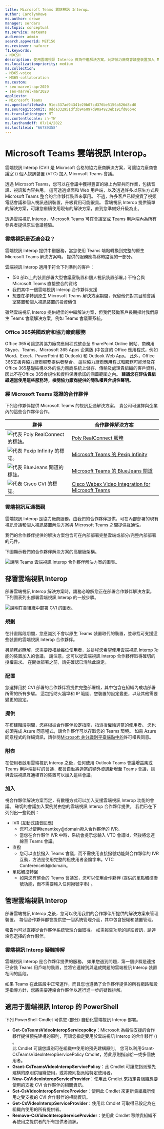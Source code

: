 ```yaml
---
title: Microsoft Teams 雲端視訊 Interop。
author: CarolynRowe
ms.author: crowe
manager: serdars
ms.topic: conceptual
ms.service: msteams
audience: admin
search.appverid: MET150
ms.reviewer: naforer
f1.keywords:
- NOCSH
description: 使用雲端視訊 Interop 做為中繼解決方案，允許協力廠商會議室裝置加入 Microsoft Teams 會議。
ms.localizationpriority: medium
ms.collection:
- M365-voice
- M365-collaboration
ms.custom:
- seo-marvel-apr2020
- seo-marvel-mar2020
appliesto:
- Microsoft Teams
ms.openlocfilehash: 91ec337ad94341e20b07cd376be5156a526d8cd0
ms.sourcegitcommit: 0dda332951df3b946097d90a4923eb191fd86b4c
ms.translationtype: MT
ms.contentlocale: zh-TW
ms.lasthandoff: 07/14/2022
ms.locfileid: "66789358"
---
```

# <a name="cloud-video-interop-for-microsoft-teams"></a>Microsoft Teams 雲端視訊 Interop。

雲端視訊 Interop (CVI) 是 Microsoft 合格的協力廠商解決方案，可讓協力廠商會議室 () 個人視訊裝置 (VTC) 加入 Microsoft Teams 會議。
 
透過 Microsoft Teams，您可以在會議中獲得豐富的線上內容共同作業，包括音訊、視訊和內容共用。 這可透過桌面和 Web 用戶端，以及透過許多以原生方式與 Microsoft Teams 整合的合作夥伴裝置來享用。 不過，許多客戶已經投資了視頻電話會議和個人視訊通訊裝置，升級費用可能很貴。 雲端視訊 Interop 提供簡單的解決方案，可讓您繼續使用現有的解決方案，直到您準備好升級為止。

透過雲端視訊 Interop，Microsoft Teams 可在會議室或 Teams 用戶端內為所有參與者提供原生會議體驗。

### <a name="is-cloud-video-interop-for-me"></a>雲端視訊是否適合我？

雲端視訊 Interop 提供中繼服務，當您使用 Teams 端點轉換到完整的原生 Microsoft Teams 解決方案時。 提供的服務應為移轉路徑的一部分。

雲端視訊 Interop 適用于符合下列準則的客戶：

-  (50 部以上的裝置部署大型會議室裝置和個人視訊裝置部署，) 不符合與 Microsoft Teams 直接整合的資格
- 我們其中一個雲端視訊 Interop 合作夥伴支援
- 想要在移轉到原生 Microsoft Teams 解決方案期間，保留他們對其目前會議室裝置和個人視訊裝置的投資價值

雖然雲端視訊 Interop 提供絕佳的中繼解決方案，但我們鼓勵客戶長期探討我們原生 Teams 會議解決方案，例如 Teams 會議室系統。 

### <a name="office-365-us-government-and-third-party-services"></a>Office 365美國政府和協力廠商服務

Office 365可讓您將協力廠商應用程式整合至 SharePoint Online 網站、商務用 Skype、Teams、Microsoft 365 Apps 企業版 (中包含的 Office 應用程式，例如 Word、Excel、PowerPoint 和 Outlook) 和 Outlook Web App。 此外，Office 365支援與協力廠商服務提供者整合。 這些協力廠商應用程式和服務可能涉及在Office 365基礎結構以外的協力廠商系統上儲存、傳輸及處理貴組織的客戶資料，因此不在Office 365合規性和資料保護承諾的涵蓋範圍之內。 **建議您在評估貴組織適當使用這些服務時，檢閱協力廠商提供的隱私權與合規性聲明。**



### <a name="partners-certified-for-microsoft-teams"></a>經 Microsoft Teams 認證的合作夥伴

下列合作夥伴提供 Microsoft Teams 的視訊互通解決方案。 貴公司可選擇與企業內的這些合作夥伴合作。 

|夥伴|合作夥伴解決方案|
|----|---|
|![代表 Poly RealConnect 的標誌。](media/polycom.png) | <a href="https://aka.ms/PolycomRealConnect" target="_blank">Poly RealConnect 服務</a> |
|![代表 Pexip Infinity 的標誌。](media/pexip.png)| <a href="https://aka.ms/PexipInfinity" target="_blank">Microsoft Teams 的 Pexip Infinity</a> | 
|![代表 BlueJeans 閘道的標誌。](media/bluejeans.png)| <a href="https://aka.ms/BluejeansGateway" target="_blank">Microsoft Teams 的 BlueJeans 閘道</a> |
|![代表 Cisco CVI 的標誌。](media/cisco.png)|<a href="https://aka.ms/CiscoCVI" target="_blank">Cisco Webex Video Integration for Microsoft Teams</a>|

### <a name="cloud-video-interop-overview"></a>雲端視訊互通概觀

雲端視訊 Interop 是協力廠商服務，由我們的合作夥伴提供，可在內部部署的現有視訊會議和個人視訊裝置解決方案與 Microsoft Teams 之間提供互通性。

我們的合作夥伴提供的解決方案包含可在內部部署完整雲端或部分/完整內部部署的元件。 
     
下圖顯示我們的合作夥伴解決方案的高層級架構。

![說明 Teams 雲端視訊 Interop 合作夥伴解決方案的圖表。](media/teams-cloud-video-interop-partner-solution.png)


## <a name="deploy-cloud-video-interop"></a>部署雲端視訊 Interop

部署雲端視訊 Interop 解決方案時，請務必瞭解您正在部署合作夥伴解決方案。 下列圖表列出部署雲端視訊 Interop 的一般步驟。

![說明在貴組織中部署 CVI 的圖表。](media/deploying-cvi.png)

### <a name="plan"></a>規劃

在計畫階段期間，您應識別不會以原生 Teams 裝置取代的裝置，並尋找可支援這些裝置的雲端視訊 Interop 合作夥伴。  

另請務必瞭解，您需要授權給每位使用者，並排程您希望使用雲端視訊 Interop 功能的裝置加入的會議。 請注意，您可以從雲端視訊 Interop 合作夥伴取得確切的授權需求。 在開始部署之前，請先確認已清除此設定。

### <a name="configure"></a>配置

您選擇用於 CVI 部署的合作夥伴將提供完整部署檔，其中包含在組織內成功部署所需的所有步驟。 這包括防火牆埠和 IP 範圍、您裝置的設定變更，以及其他需要變更的設定。

### <a name="provision"></a>提供  

在布建階段期間，您將根據合作夥伴設定指南，指派授權給適當的使用者。 您也必須完成 Azure 同意程式，讓合作夥伴可以存取您的 Teams 環境。 如需 Azure 同意程式的詳細資訊，請參閱[Microsoft 身分識別平臺端點中的](/azure/active-directory/develop/v2-permissions-and-consent)許可權與同意。

### <a name="schedule"></a>附表

在使用者啟用雲端視訊 Interop 之後，任何使用 Outlook Teams 會議增益集或 Teams 用戶端排程的會議，都會自動將適當的額外資訊新增至 Teams 會議，讓與雲端視訊互通相容的裝置可以加入這些會議。

### <a name="join"></a>加入

視合作夥伴解決方案而定，有數種方式可以加入支援雲端視訊 Interop 功能的會議。 確切的會議加入案例將由您的雲端視訊 Interop 合作夥伴提供。 我們已在下列列出一些範例：

- IVR (互動式語音回應)  
  - 您可以使用tenantkey@domain撥入合作夥伴的 IVR。
  - 當您在合作夥伴 IVR 中時，系統會提示您輸入 VTC 會議Id，然後將您連線至 Teams 會議。
- 直撥 
  - 您可以直接撥入 Teams 會議，而不需使用直接撥號功能與合作夥伴的 IVR 互動，方法是使用完整的租使用者金鑰字串。VTC ConferenceId@domain。
- 單點觸控轉盤 
  - 如果您有整合的 Teams 會議室，您可以使用合作夥伴 (提供的單點觸控撥號功能，而不需要輸入任何撥號字串) 。

## <a name="manage-cloud-video-interop"></a>管理雲端視訊 Interop

部署雲端視訊 Interop 之後，您可以使用我們的合作夥伴所提供的解決方案來管理裝置。 每個合作夥伴都會提供您一個系統管理介面，其中包含授權和裝置管理。 

報告也可以直接從合作夥伴系統管理介面取得。 如需報告功能的詳細資訊，請連絡您選擇的合作夥伴。 

### <a name="troubleshooting-cloud-video-interop"></a>雲端視訊 Interop 疑難排解

雲端視訊 Interop 是合作夥伴提供的服務。 如果您遇到問題，第一個步驟是連接已安裝 Teams 用戶端的裝置，並將它連線到與造成問題的雲端視訊 Interop 裝置相同的區段。 

如果 Teams 在此區段中正常運作，而且您也遵循了合作夥伴提供的所有網路和設定指導方針，您將需要連絡合作夥伴以進行進一步的疑難排解。 

## <a name="powershell-for-cloud-video-interop"></a>適用于雲端視訊 Interop 的 PowerShell

下列 PowerShell Cmdlet 可供您 (部分) 自動化雲端視訊 Interop 部署。

- **Get-CsTeamsVideoInteropServicepolicy**：Microsoft 為每個支援的合作夥伴提供預先建構的原則，可讓您指定要用於雲端視訊 Interop 的合作夥伴 () 。<br>此 Cmdlet 可讓您識別可在組織中使用的預先建構原則。 您可以利用Grant-CsTeamsVideoInteropServicePolicy Cmdlet，將此原則指派給一或多個使用者。
- **Grant-CsTeamsVideoInteropServicePolicy**：此 Cmdlet 可讓您指派預先建構的原則供組織使用，或將原則指派給特定使用者。
- **New-CsVideoInteropServiceProvider**：使用此 Cmdlet 來指定貴組織想要使用的支援 CVI 合作夥伴的相關資訊。
- **Set-CsVideoInteropServiceProvider**：使用此 Cmdlet 來更新貴組織所使用之受支援的 CVI 合作夥伴的相關資訊。
- **Get-CsVideoInteropServiceProvider**：使用此 Cmdlet 可取得已設定為在組織內使用的所有提供者。
- **Remove-CsVideoInteropServiceProvider**：使用此 Cmdlet 移除貴組織不再使用之提供者的所有提供者資訊。